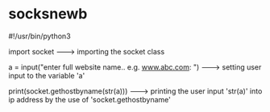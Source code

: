 # socksnewb

#!/usr/bin/python3

import socket                                               ---> importing the socket class

a = input("enter full website name.. e.g. www.abc.com: ")   ---> setting user input to the variable 'a' 

print(socket.gethostbyname(str(a)))                         ---> printing the user input 'str(a)' into ip address by the use of 'socket.gethostbyname'
